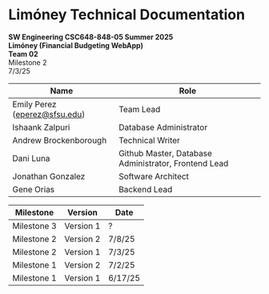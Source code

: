 # Limóney Technical Documentation

**SW Engineering CSC648-848-05 Summer 2025**\
**Limóney (Financial Budgeting WebApp)**\
**Team 02**\
Milestone 2\
7/3/25

| **Name**                      | **Role**                                             |
| ----------------------------- | ---------------------------------------------------- |
| Emily Perez (eperez@sfsu.edu) | Team Lead                                            |
| Ishaank Zalpuri               | Database Administrator                               |
| Andrew Brockenborough         | Technical Writer                                     |
| Dani Luna                     | Github Master, Database Administrator, Frontend Lead |
| Jonathan Gonzalez             | Software Architect                                   |
| Gene Orias                    | Backend Lead                                         |

| **Milestone** | **Version** | **Date** |
| ------------- | ----------- | -------- |
| Milestone 3   | Version 1   | ?        |
| Milestone 2   | Version 2   | 7/8/25   |
| Milestone 2   | Version 1   | 7/3/25   |
| Milestone 1   | Version 2   | 7/2/25   |
| Milestone 1   | Version 1   | 6/17/25  |
